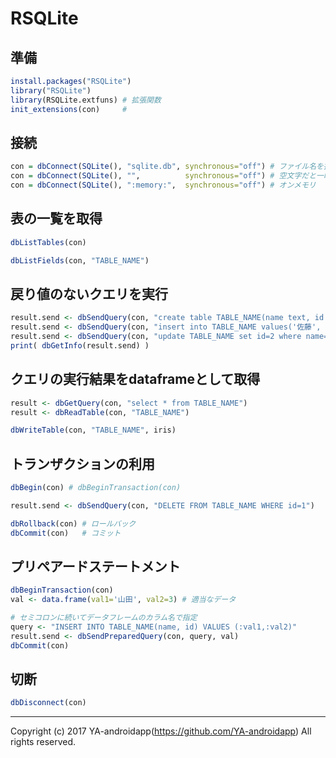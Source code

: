 # RSQLite

## 準備

```r
install.packages("RSQLite")
library("RSQLite")
library(RSQLite.extfuns) # 拡張関数
init_extensions(con)     #
```

## 接続

```r
con = dbConnect(SQLite(), "sqlite.db", synchronous="off") # ファイル名を指定
con = dbConnect(SQLite(), "",          synchronous="off") # 空文字だと一時ファイル
con = dbConnect(SQLite(), ":memory:",  synchronous="off") # オンメモリ
```

## 表の一覧を取得

```r
dbListTables(con)
```

```r
dbListFields(con, "TABLE_NAME")
```

## 戻り値のないクエリを実行

```r
result.send <- dbSendQuery(con, "create table TABLE_NAME(name text, id int)")
result.send <- dbSendQuery(con, "insert into TABLE_NAME values('佐藤', 1)")
result.send <- dbSendQuery(con, "update TABLE_NAME set id=2 where name='鈴木'")
print( dbGetInfo(result.send) )
```

## クエリの実行結果をdataframeとして取得

```r
result <- dbGetQuery(con, "select * from TABLE_NAME")
result <- dbReadTable(con, "TABLE_NAME")
```

```r
dbWriteTable(con, "TABLE_NAME", iris)
```

## トランザクションの利用

```r
dbBegin(con) # dbBeginTransaction(con)

result.send <- dbSendQuery(con, "DELETE FROM TABLE_NAME WHERE id=1")

dbRollback(con) # ロールバック
dbCommit(con)   # コミット
```

## プリペアードステートメント

```r
dbBeginTransaction(con)
val <- data.frame(val1='山田', val2=3) # 適当なデータ

# セミコロンに続いてデータフレームのカラム名で指定
query <- "INSERT INTO TABLE_NAME(name, id) VALUES (:val1,:val2)"
result.send <- dbSendPreparedQuery(con, query, val)
dbCommit(con)
```

## 切断

```r
dbDisconnect(con)
```

---

Copyright (c) 2017 YA-androidapp(https://github.com/YA-androidapp) All rights reserved.